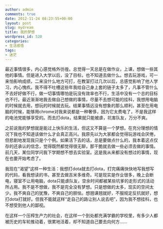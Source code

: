 ```yaml
---
author: admin
comments: true
date: 2012-11-24 08:23:55+00:00
layout: post
slug: mydream
title: 我的梦想
wordpress_id: 520
categories:
- 生活感悟
tags:
- 迷茫
---
```


最近事情很多，内心感觉格外彷徨。总觉得一天总是在做作业，上课，想做一些其他的事情。但是进入大学以后，没了目标，也不知道去做什么。想去玩游戏，可一来怕影响成绩，二来没什么地方可打，在教室打过几次以后，总感觉影响了他人学习，内心愧疚。我不得不吐槽这些年我给自己身上套的链子太多了，凡事不管什么不去好好做不行，做一切事情哪怕是玩没有效率也不行，生活中没有一个总的目标也不行。最近渐渐地我去做自己想做的事情，尽量不去想可能的挂科，我想用电脑的时候就去用，想玩的时候就去玩。结果事情远没有想象的那么顺利，甚至在用电脑的时候，能够用chrome对我来说都是一种奢侈，因为它太费电了，不是我这样的电池党能够享受的。而去打dota，结果就只能被虐，坑害队友，万分不爽。

之前说我的梦想就是能过上快乐的生活，但这又不算是一个梦想。在充分理想的情况下我也不知道该做什么才会真正高兴。我原先以为大家都会觉得玩游戏会厌倦，但悲剧地发现我只是个个例。如果活下去的话，总是要做点什么的，我本着这点仅存的还承认的信念，觉得既然都觉得很无聊，那干脆就去做一些必须去做的事情。前几天，某位同学问我下学期想不想去实验室。这是我从来都没有想过的事情，现在也要开始考虑了。

我现在“渴望”这样一种生活：我想打dota就去打dota，打完痛痛快快地写我想写的代码，看我想读的书，甚至去做吉米多维奇。可是现实是作业很多，晚上会断电，寝室不让用电脑，dota只能虐队友，空余时间都被某些坑爹的走形式的活动所占用。我不是不想做，我不是完全没有梦想。只是想做的太多，现实的空间太少。我不爽自己的犹豫，不爽自己的胆怯。想翘课翘就好，不服规定反抗就好，想打dota打就好。但我不能就这样“走自己的路让别人说去吧”，因为我不想挂科，也不想受到他人的鄙视。

在这样一个压榨生产力的社会，在这样一个到处都充满学霸的学校里，有多少人都被历史的车轮推动着，很累地活着，却不知道自己要去向何方……
